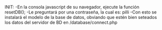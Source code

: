 INIT:
	-En la consola javascript de su navegador, ejecute la función resetDB();
	-Le preguntará por una contraseña, la cual es: pilli
	-Con esto se instalará el modelo de la base de datos, obviando que estén bien seteados los datos del servidor de BD en /database/connect.php


